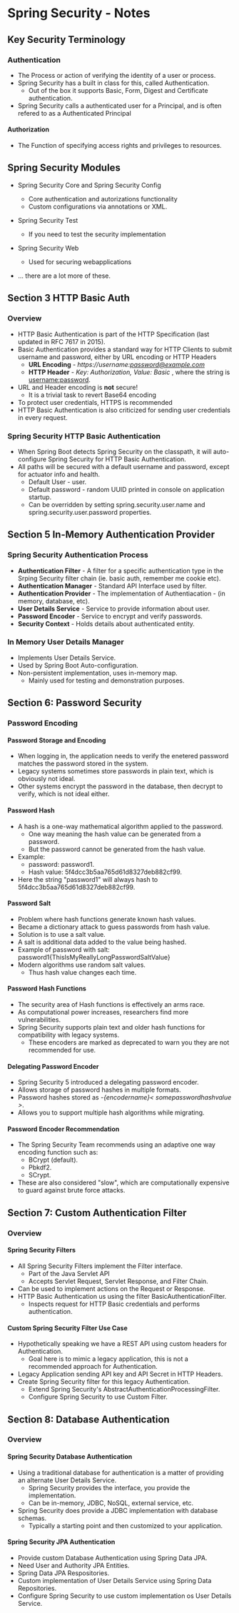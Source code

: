 # Spring Security - Notes

## Key Security Terminology

### Authentication

 - The Process or action of verifying the identity of a user or process.
 - Spring Security has a built in class for this, called Authentication.
	- Out of the box it supports Basic, Form, Digest and Certificate authentication.
 - Spring Security calls a authenticated user for a Principal, and is often refered to as a Authenticated Principal

#### Authorization
 - The Function of specifying access rights and privileges to resources.


## Spring Security Modules

 - Spring Security Core and Spring Security Config
	- Core authentication and autorizations functionality
	- Custom configurations via annotations or XML.

 - Spring Security Test
	- If you need to test the security implementation

 - Spring Security Web
	- Used for securing webapplications
	
 - ... there are a lot more of these.
 
## Section 3 HTTP Basic Auth
 
### Overview

 - HTTP Basic Authentication is part of the HTTP Specification (last updated in RFC 7617 in 2015).
 - Basic Authentication provides a standard way for HTTP Clients to submit username and password, either by URL encoding or HTTP Headers
	 - **URL Encoding** - *https://username:password@example.com*
	 - **HTTP Header** - *Key: Authorization, Value: Basic <Base64 encoded string>*, where the string is <username:password>.
 - URL and Header encoding is **not** secure!
	 - It is a trivial task to revert Base64 encoding
 - To protect user credentials, HTTPS is recommended
 - HTTP Basic Authentication is also criticized for sending user credentials in every request.
 
### Spring Security HTTP Basic Authentication

 - When Spring Boot detects Spring Security on the classpath, it will auto-configure Spring Security for HTTP Basic Authentication.
 - All paths will be secured with a default username and password, except for actuator info and health.
	 - Default User - user.
	 - Default password - random UUID printed in console on application startup.
	 - Can be overridden by setting spring.security.user.name and spring.security.user.password properties.

## Section 5 In-Memory Authentication Provider

### Spring Security Authentication Process

 - **Authentication Filter** - A filter for a specific authentication type in the Srping Security filter chain (ie. basic auth, remember me cookie etc).
 - **Authentication Manager** - Standard API Interface used by filter.
 - **Authentication Provider** - The implementation of Authentiacation - (in memory, database, etc).
 - **User Details Service** - Service to provide information about user.
 - **Password Encoder** - Service to encrypt and verify passwords.
 - **Security Context** - Holds details about authenticated entity.

### In Memory User Details Manager

 - Implements User Details Service.
 - Used by Spring Boot Auto-configuration.
 - Non-persistent implementation, uses in-memory map.
 	- Mainly used for testing and demonstration purposes.
	
## Section 6: Password Security

### Password Encoding

#### Password Storage and Encoding
 - When logging in, the application needs to verify the enetered password matches the password stored in the system.
 - Legacy systems sometimes store passwords in plain text, which is obviously not ideal.
 - Other systems encrypt the password in the database, then decrypt to verify, which is not ideal either.

#### Password Hash
 - A hash is a one-way mathematical algorithm applied to the password.
	 - One way meaning the hash value can be generated from a password.
	 - But the password cannot be generated from the hash value.
 - Example:
 	- password: password1.
	- Hash value: 5f4dcc3b5aa765d61d8327deb882cf99.
 - Here the string "password1" will always hash to 5f4dcc3b5aa765d61d8327deb882cf99.	

#### Password Salt
 - Problem where hash functions generate known hash values.
 - Became a dictionary attack to guess passwords from hash value.
 - Solution is to use a salt value.
 - A salt is additional data added to the value being hashed.
 - Example of password with salt: password1{ThisIsMyReallyLongPasswordSaltValue}
 - Modern algorithms use random salt values.
	 - Thus hash value changes each time.

#### Password Hash Functions
 - The security area of Hash functions is effectively an arms race.
 - As computational power increases, researchers find more vulnerabilities.
 - Spring Security supports plain text and older hash functions for compatibility with legacy systems.
	 - These encoders are marked as deprecated to warn you they are not recommended for use.

#### Delegating Password Encoder
 - Spring Security 5 introduced a delegating password encoder.
 - Allows storage of password hashes in multiple formats.
 - Password hashes stored as *-{encodername}< somepasswordhashvalue >*.
 - Allows you to support multiple hash algorithms while migrating.

#### Password Encoder Recommendation
 - The Spring Security Team recommends using an adaptive one way encoding function such as:
	 - BCrypt (default).
	 - Pbkdf2.
	 - SCrypt.
 - These are also considered "slow", which are computationally expensive to guard against brute force attacks.	

## Section 7: Custom Authentication Filter

### Overview

#### Spring Security Filters
 - All Spring Security Filters implement the Filter interface.
 	- Part of the Java Servlet API
	- Accepts Servlet Request, Servlet Response, and Filter Chain.
 - Can be used to implement actions on the Request or Response.
 - HTTP Basic Authentication us using the filter BasicAuthenticationFilter.
 	- Inspects request for HTTP Basic credentials and performs authentication.
	
#### Custom Spring Security Filter Use Case
 - Hypothetically speaking we have a REST API using custom headers for Authentication.
 	- Goal here is to mimic a legacy application, this is not a recommended approach for Authentication.
 - Legacy Application sending API key and API Secret in HTTP Headers.
 - Create Spring Security filter for this legacy Authentication.
 	- Extend Spring Security's AbstractAuthenticationProcessingFilter.
 	- Configure Spring Security to use Custom Filter. 
	
## Section 8: Database Authentication

### Overview

#### Spring Security Database Authentication

 - Using a traditional database for authentication is a matter of providing an alternate User Details Service.
 	- Spring Security provides the interface, you provide the implementation.
 	- Can be in-memory, JDBC, NoSQL, external service, etc.
 - Spring Security does provide a JDBC implementation with database schemas.
 	- Typically a starting point and then customized to your application.
	
	
#### Spring Security JPA Authentication
 
 - Provide custom Database Authentication using Spring Data JPA.
 - Need User and Authority JPA Entities.
 - Spring Data JPA Respositories.
 - Custom implementation of User Details Service using Spring Data Repositories.
 - Configure Spring Security to use custom implementation os User Details Service.


